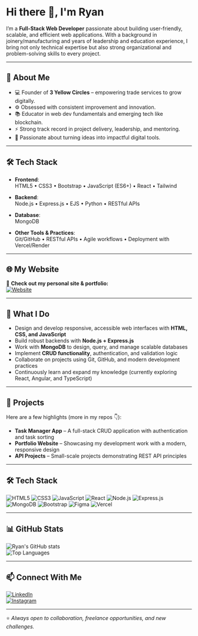 # Hi there 👋, I'm Ryan

I’m a **Full-Stack Web Developer** passionate about building user-friendly, scalable, and efficient web applications. With a background in joinery/manufacturing and years of leadership and education experience, I bring not only technical expertise but also strong organizational and problem-solving skills to every project.  

---

## 🚀 About Me
- 💻 Founder of **3 Yellow Circles** – empowering trade services to grow digitally.
- ⚙️ Obsessed with consistent improvement and innovation.
- 📚 Educator in web dev fundamentals and emerging tech like blockchain.
- ⚡ Strong track record in project delivery, leadership, and mentoring.
- 🌱 Passionate about turning ideas into impactful digital tools.

---

## 🛠️ Tech Stack

- **Frontend**:  
  HTML5 • CSS3 • Bootstrap • JavaScript (ES6+) • React • Tailwind 

- **Backend**:  
  Node.js • Express.js • EJS • Python • RESTful APIs

- **Database**:  
  MongoDB

- **Other Tools & Practices**:  
  Git/GitHub • RESTful APIs • Agile workflows • Deployment with Vercel/Render

---

## 🌐 My Website  
🎯 **Check out my personal site & portfolio:**  
[![Website](https://img.shields.io/badge/🌏%20ryancjeffrey.com-000?style=for-the-badge&logo=google-chrome&logoColor=white)](https://www.ryancjeffrey.com)

---

## 🚀 What I Do

- Design and develop responsive, accessible web interfaces with **HTML, CSS, and JavaScript**  
- Build robust backends with **Node.js + Express.js**  
- Work with **MongoDB** to design, query, and manage scalable databases  
- Implement **CRUD functionality**, authentication, and validation logic  
- Collaborate on projects using Git, GitHub, and modern development practices  
- Continuously learn and expand my knowledge (currently exploring React, Angular, and TypeScript)

---

## 📂 Projects

Here are a few highlights (more in my repos 👇):

- **Task Manager App** – A full-stack CRUD application with authentication and task sorting  
- **Portfolio Website** – Showcasing my development work with a modern, responsive design  
- **API Projects** – Small-scale projects demonstrating REST API principles  

---

## 🛠 Tech Stack

![HTML5](https://img.shields.io/badge/HTML5-E34F26?logo=html5&logoColor=fff)
![CSS3](https://img.shields.io/badge/CSS3-1572B6?logo=css3&logoColor=fff)
![JavaScript](https://img.shields.io/badge/JavaScript-F7DF1E?logo=javascript&logoColor=000)
![React](https://img.shields.io/badge/React-61DAFB?logo=react&logoColor=000)
![Node.js](https://img.shields.io/badge/Node.js-339933?logo=node.js&logoColor=fff)
![Express.js](https://img.shields.io/badge/Express.js-000000?logo=express&logoColor=fff)
![MongoDB](https://img.shields.io/badge/MongoDB-47A248?logo=mongodb&logoColor=fff)
![Bootstrap](https://img.shields.io/badge/Bootstrap-7952B3?logo=bootstrap&logoColor=fff)
![Figma](https://img.shields.io/badge/Figma-F24E1E?logo=figma&logoColor=fff)
![Vercel](https://img.shields.io/badge/Vercel-000000?logo=vercel&logoColor=fff)

---

## 📊 GitHub Stats


![Ryan's GitHub stats](https://github-readme-stats.vercel.app/api?username=trainer-ryan-eqc&show_icons=true&theme=tokyonight)  
![Top Languages](https://github-readme-stats.vercel.app/api/top-langs/?username=trainer-ryan-eqc&layout=compact&theme=tokyonight)

---

## 📫 Connect With Me

[![LinkedIn](https://img.shields.io/badge/LinkedIn-0A66C2?logo=linkedin&logoColor=fff)](https://www.linkedin.com/in/ryan-jeffrey-b21327247/)  
[![Instagram](https://img.shields.io/badge/Instagram-E4405F?logo=instagram&logoColor=fff)](https://www.instagram.com/ryancjeffrey/)  

---

⭐️ *Always open to collaboration, freelance opportunities, and new challenges.*  
